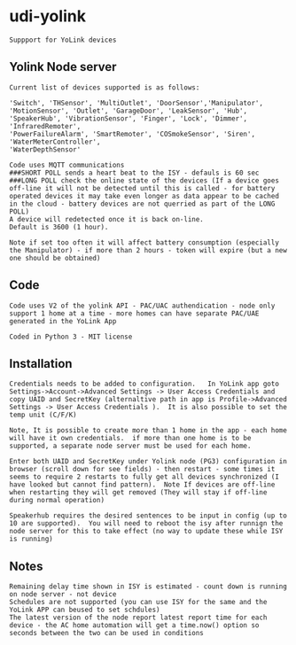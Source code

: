 # udi-yolink
    Suppport for YoLink devices 
    
## Yolink Node server
    Current list of devices supported is as follows:

    'Switch', 'THSensor', 'MultiOutlet', 'DoorSensor','Manipulator', 
    'MotionSensor', 'Outlet', 'GarageDoor', 'LeakSensor', 'Hub', 
    'SpeakerHub', 'VibrationSensor', 'Finger', 'Lock', 'Dimmer', 'InfraredRemoter', 
    'PowerFailureAlarm', 'SmartRemoter', 'COSmokeSensor', 'Siren', 'WaterMeterController',
    'WaterDepthSensor'

    Code uses MQTT communications
    ###SHORT POLL sends a heart beat to the ISY - defauls is 60 sec
    ###LONG POLL check the online state of the devices (If a device goes off-line it will not be detected until this is called - for battery operated devices it may take even longer as data appear to be cached in the cloud - battery devices are not querried as part of the LONG POLL) 
    A device will redetected once it is back on-line. 
    Default is 3600 (1 hour).  

    Note if set too often it will affect battery consumption (especially the Manipulator) - if more than 2 hours - token will expire (but a new one should be obtained)


## Code
    Code uses V2 of the yolink API - PAC/UAC authendication - node only support 1 home at a time - more homes can have separate PAC/UAE generated in the YoLink App 

    Coded in Python 3 - MIT license 

## Installation
    Credentials needs to be added to configuration.   In YoLink app goto Settings->Account->Advanced Settings -> User Access Credentials and copy UAID and SecretKey (alternaltive path in app is Profile->Advanced Settings -> User Access Credentials ).  It is also possible to set the temp unit (C/F/K)

    Note, It is possible to create more than 1 home in the app - each home will have it own credentials.  if more than one home is to be supported, a separate node server must be used for each home.  

    Enter both UAID and SecretKey under Yolink node (PG3) configuration in browser (scroll down for see fields) - then restart - some times it seems to require 2 restarts to fully get all devices synchronized (I have looked but cannot find pattern).  Note If devices are off-line when restarting they will get removed (They will stay if off-line during normal operation)

    Speakerhub requires the desired sentences to be input in config (up to 10 are supported).  You will need to reboot the isy after runnign the node server for this to take effect (no way to update these while ISY is running)

## Notes 
    
    Remaining delay time shown in ISY is estimated - count down is running on node server - not device
    Schedules are not supported (you can use ISY for the same and the YoLink APP can beused to set schdules)
    The latest version of the node report latest report time for each device - the AC home automation will get a time.now() option so seconds between the two can be used in conditions 
    